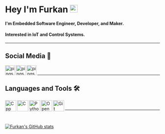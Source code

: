 # Hey I'm Furkan <img src="https://media.giphy.com/media/hvRJCLFzcasrR4ia7z/giphy.gif" width="25px">


#### I'm Embedded Software Engineer, Developer, and Maker.
#### Interested in IoT and Control Systems.

---
## Social Media 🔎

[<img align="left" alt="pingstech | LinkedIn" width="32px" src="https://user-images.githubusercontent.com/62206442/144138463-6e1a1009-3562-489a-8735-fa0b42056ffe.png" />][Linkedin]
[<img align="left" alt="pingstech | Twitter" width="32px" src="https://user-images.githubusercontent.com/62206442/144138529-f99ba513-c423-46a6-a770-8baa9dc29b3a.png" />][Twitter]
[<img align="left" alt="pingstech | Medium" width="32px" src="https://github.com/pingstech/pingstech/assets/62206442/a84716b6-1588-4106-b511-6b2f141696d2.png" />][Medium]

<br />

---
## Languages and Tools 🛠️

<img align="left" alt="Cpp" width="36px" src="https://user-images.githubusercontent.com/62206442/144137890-f26e3ded-3c6d-46cb-8903-5b4f0ce23651.png" />
<img align="left" alt="C" width="36px" src="https://user-images.githubusercontent.com/62206442/144138175-6da173eb-3850-4edd-920d-16bac9718b33.png" />
<img align="left" alt="Python" width="36px" src="https://user-images.githubusercontent.com/62206442/144138021-760e34a1-1ad7-478b-99ca-1d6a6824d60d.png" />
<img align="left" alt="OpenCV" width="36px" src="https://user-images.githubusercontent.com/62206442/144134752-d55809f1-dfce-4293-a7db-dd4085bb8728.png" />
<img align="left" alt="Git" width="36px" src="https://user-images.githubusercontent.com/62206442/144137610-df54b9ce-9e24-4547-afc7-b56144ccd932.png" />


<br />

---

<br />

[![Furkan's GitHub stats](https://github-readme-stats.vercel.app/api?username=pingstech&show_icons=true&theme=tokyonight)](https://github.com/pingstech/github-readme-stats)

[twitter]: https://x.com/obiwanHALobi
[linkedin]: https://linkedin.com/in/yaylafurkan
[medium]: https://pingstech.medium.com/

